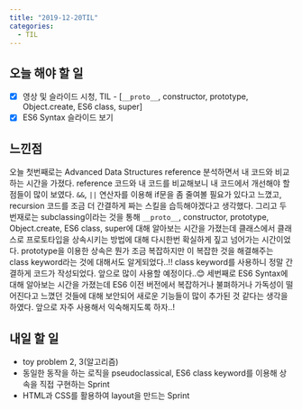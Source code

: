 ```yaml
---
title: "2019-12-20TIL"
categories:
  - TIL
---
```


## 오늘 해야 할 일

- [x] 영상 및 슬라이드 시청, TIL - [`__proto__`, constructor, prototype, Object.create, ES6 class, super]
- [x] ES6 Syntax 슬라이드 보기

## 느낀점
오늘 첫번째로는 Advanced Data Structures reference 분석하면서 내 코드와 비교하는 시간을 가졌다. reference 코드와 내 코드를 비교해보니 내 코드에서 개선해야 할 점들이 많이 보였다. `&&`, `||` 연산자를 이용해 if문을 좀 줄여볼 필요가 있다고 느꼈고, recursion 코드를 조금 더 간결하게 짜는 스킬을 습득해야겠다고 생각했다.
그리고 두번재로는 subclassing이라는 것을 통해 `__proto__`, constructor, prototype, Object.create, ES6 class, super에 대해 알아보는 시간을 가졌는데 클래스에서 클래스로 프로토타입을 상속시키는 방법에 대해 다시한번 확실하게 짚고 넘어가는 시간이었다. prototype을 이용한 상속은 뭔가 조금 복잡하지만 이 복잡한 것을 해결해주는 class keyword라는 것에 대해서도 알게되었다..!! class keyword를 사용하니 정말 간결하게 코드가 작성되었다. 앞으로 많이 사용할 예정이다..😊
세번째로 ES6 Syntax에 대해 알아보는 시간을 가졌는데 ES6 이전 버전에서 복잡하거나 불펴하거나 가독성이 떨어진다고 느꼈던 것들에 대해 보안되어 새로운 기능들이 많이 추가된 것 같다는 생각을 하였다. 앞으로 자주 사용해서 익숙해지도록 하자..!


## 내일 할 일
- toy problem 2, 3(알고리즘)
- 동일한 동작을 하는 로직을 pseudoclassical, ES6 class keyword를 이용해 상속을 직접 구현하는 Sprint
- HTML과 CSS를 활용하여 layout을 만드는 Sprint
